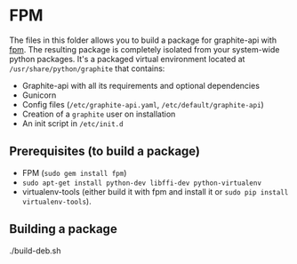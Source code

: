 FPM
===

The files in this folder allows you to build a package for graphite-api with
[fpm](https://github.com/jordansissel/fpm). The resulting package is
completely isolated from your system-wide python packages. It's a packaged
virtual environment located at `/usr/share/python/graphite` that contains:

* Graphite-api with all its requirements and optional dependencies
* Gunicorn
* Config files (`/etc/graphite-api.yaml`, `/etc/default/graphite-api`)
* Creation of a `graphite` user on installation
* An init script in `/etc/init.d`

Prerequisites (to build a package)
----------------------------------

* FPM (`sudo gem install fpm`)
* `sudo apt-get install python-dev libffi-dev python-virtualenv`
* virtualenv-tools (either build it with fpm and install it or `sudo pip
  install virtualenv-tools`).

Building a package
------------------

./build-deb.sh
